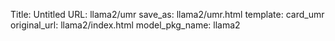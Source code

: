 Title: Untitled
URL: llama2/umr
save_as: llama2/umr.html
template: card_umr
original_url: llama2/index.html
model_pkg_name: llama2

